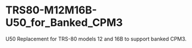 # TRS80-M12M16B-U50_for_Banked_CPM3
U50 Replacement for TRS-80 models 12 and 16B to support banked CPM3.
